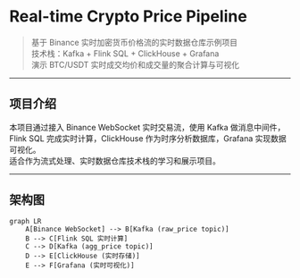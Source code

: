 # Real-time Crypto Price Pipeline

> 基于 Binance 实时加密货币价格流的实时数据仓库示例项目  
> 技术栈：Kafka + Flink SQL + ClickHouse + Grafana  
> 演示 BTC/USDT 实时成交均价和成交量的聚合计算与可视化

---

## 项目介绍

本项目通过接入 Binance WebSocket 实时交易流，使用 Kafka 做消息中间件，Flink SQL 完成实时计算，ClickHouse 作为时序分析数据库，Grafana 实现数据可视化。  
适合作为流式处理、实时数据仓库技术栈的学习和展示项目。

---

## 架构图

```mermaid
graph LR
    A[Binance WebSocket] --> B[Kafka (raw_price topic)]
    B --> C[Flink SQL 实时计算]
    C --> D[Kafka (agg_price topic)]
    D --> E[ClickHouse (实时存储)]
    E --> F[Grafana (实时可视化)]